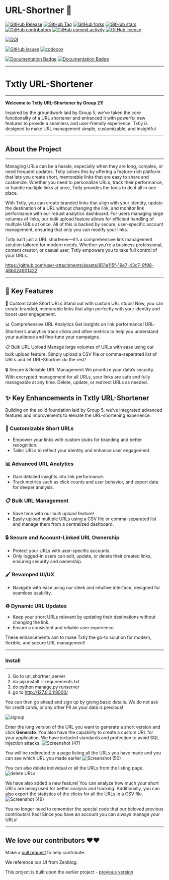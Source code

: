# URL-Shortner 🔗

[![GitHub Release](https://img.shields.io/github/v/release/fantastic-riddles/URL-Shortner?style=plastic)](https://github.com/fantastic-riddles/URL-Shortner/releases)
[![GitHub Tag](https://img.shields.io/github/v/tag/fantastic-riddles/URL-Shortner?style=plastic)](https://github.com/fantastic-riddles/URL-Shortner/releases)
[![GitHub forks](https://img.shields.io/github/forks/fantastic-riddles/URL-Shortner)](https://github.com/fantastic-riddles/URL-Shortner/network)
[![GitHub stars](https://img.shields.io/github/stars/fantastic-riddles/URL-Shortner)](https://github.com/fantastic-riddles/URL-Shortner/stargazers)
[![GitHub contributors](https://img.shields.io/github/contributors/fantastic-riddles/URL-Shortner)](https://github.com/fantastic-riddles/URL-Shortner/graphs/contributors)
[![GitHub commit activity](https://img.shields.io/github/commit-activity/m/fantastic-riddles/URL-Shortner)](https://github.com/fantastic-riddles/URL-Shortner/graphs/commit-activity)
[![GitHub license](https://img.shields.io/github/license/fantastic-riddles/URL-Shortner)](https://github.com/fantastic-riddles/URL-Shortner/blob/develop/LICENSE)

<!-- [![Build](https://github.com/fantastic-riddles/URL-Shortner/actions/workflows/unit_test.yaml/badge.svg)](https://github.com/fantastic-riddles/URL-Shortner/actions/workflows/unit_test.yaml) -->

<!-- [![Linting Check](https://github.com/fantastic-riddles/URL-Shortner/actions/workflows/linting_workflow.yml/badge.svg)](https://github.com/fantastic-riddles/URL-Shortner/actions/workflows/linting_workflow.yml) -->

[![DOI](https://zenodo.org/badge/DOI/10.5281/zenodo.14026734.svg)](https://doi.org/10.5281/zenodo.14026734)

[![GitHub issues](https://img.shields.io/github/issues/fantastic-riddles/URL-Shortner)](https://github.com/fantastic-riddles/URL-Shortner/issues)
[![codecov](https://codecov.io/gh/fantastic-riddles/URL-Shortner/graph/badge.svg?token=5Q5FTFG82W)](https://codecov.io/gh/fantastic-riddles/URL-Shortner)

[![Documentation Badge](https://img.shields.io/badge/API_Documentation-pdoc-blue.svg)](https://lemon-desert-093c6c80f.2.azurestaticapps.net/)
[![Documentation Badge](https://img.shields.io/badge/APP_Documentation-compodoc-blue.svg)](https://victorious-sky-08a81ed0f.2.azurestaticapps.net/)

---
# Txtly URL-Shortener  
---

**Welcome to Txtly URL-Shortener by Group 21!**  

Inspired by the groundwork laid by Group 5, we’ve taken the core functionality of a URL shortener and enhanced it with powerful new features to provide a seamless and user-friendly experience. Txtly is designed to make URL management simple, customizable, and insightful.  

---
## About the Project  
---

Managing URLs can be a hassle, especially when they are long, complex, or need frequent updates. Txtly solves this by offering a feature-rich platform that lets you create short, memorable links that are easy to share and customize. Whether you need to personalize URLs, track their performance, or handle multiple links at once, Txtly provides the tools to do it all in one place.  

With Txtly, you can create branded links that align with your identity, update the destination of a URL without changing the link, and monitor link performance with our robust analytics dashboard. For users managing large volumes of links, our bulk upload feature allows for efficient handling of multiple URLs at once. All of this is backed by secure, user-specific account management, ensuring that only you can modify your links.  

Txtly isn’t just a URL shortener—it’s a comprehensive link management solution tailored for modern needs. Whether you’re a business professional, content creator, or casual user, Txtly empowers you to take full control of your URLs.  



https://github.com/user-attachments/assets/851e115f-19e7-43c7-9f98-48b024901422

---
🚀 Key Features
---

🔗 Customizable Short URLs
Stand out with custom URL stubs! Now, you can create branded, memorable links that align perfectly with your identity and boost user engagement.

📊 Comprehensive URL Analytics
Get insights on link performance! URL-Shortner’s analytics track clicks and other metrics to help you understand your audience and fine-tune your campaigns.

📋 Bulk URL Upload
Manage large volumes of URLs with ease using our bulk upload feature. Simply upload a CSV file or comma-separated list of URLs and let URL-Shortner do the rest!

🔒 Secure & Reliable URL Management
We prioritize your data’s security. With encrypted management for all URLs, your links are safe and fully manageable at any time. Delete, update, or redirect URLs as needed.

## ✨ Key Enhancements in Txtly URL-Shortener  

Building on the solid foundation laid by Group 5, we’ve integrated advanced features and improvements to elevate the URL-shortening experience:  

### 🔗 Customizable Short URLs  
- Empower your links with custom stubs for branding and better recognition.  
- Tailor URLs to reflect your identity and enhance user engagement.  

### 📊 Advanced URL Analytics  
- Gain detailed insights into link performance.  
- Track metrics such as click counts and user behavior, and export data for deeper analysis.  

### 📋 Bulk URL Management  
- Save time with our bulk upload feature!  
- Easily upload multiple URLs using a CSV file or comma-separated list and manage them from a centralized dashboard.  

### 🔒 Secure and Account-Linked URL Ownership  
- Protect your URLs with user-specific accounts.  
- Only logged-in users can edit, update, or delete their created links, ensuring security and ownership.  

### 🖌️ Revamped UI/UX  
- Navigate with ease using our sleek and intuitive interface, designed for seamless usability.  

### ♻️ Dynamic URL Updates  
- Keep your short URLs relevant by updating their destinations without changing the link.  
- Ensure a consistent and reliable user experience.  

These enhancements aim to make Txtly the go-to solution for modern, flexible, and secure URL management!


---
### Install
---

1. Go to url_shortner_server
2. do pip install -r requirements.txt
3. do python manage.py runserver
4. go to http://127.0.0.1:8000/

You can then go ahead and sign up by giving basic details. We do not ask for credit cards, or any other PII as your data is precious!

![signup](https://github.com/user-attachments/assets/36cc4825-5486-40d1-a80a-c86dc6540b5f)

Enter the long version of the URL you want to generate a short version and click **Generate**. You also have the capability to create a custom URL for your application. We have included standards and protection to avoid SQL Injection attacks.
![Screenshot (47)](https://github.com/user-attachments/assets/a1d9c42f-17bb-4f06-ae6c-20f7b43fd168)

You will be redirected to a page listing all the URLs you have made and you can see which URL you made earlier
![Screenshot (50)](https://github.com/user-attachments/assets/205d2d78-d7a0-44fd-884e-ba8ea78729e1)

You can also delete individual or all the URLs from the listing page. 
![delete URLs](https://github.com/user-attachments/assets/d954481f-67c6-4e69-ac34-2e5ad3888829)

We have also added a new feature! You can analyze how much your short URLs are being used for better analysis and tracking. Additionally, you can also export the statistics of the clicks for all the URLs in a CSV file.
![Screenshot (49)](https://github.com/user-attachments/assets/7cb1d42c-9458-4a93-a856-43f66cd3d768)


You no longer need to remember the special code that our beloved previous contributors had! Since you have an account you 
can always manage your URLs!

---

## We love our contributors ❤️❤️

Make a [pull request](https://github.com/fantastic-riddles/URL-Shortner/compare) to help contribute.

We reference our UI from Zenblog.

This project is built upon the earlier project - [previous version](https://github.com/AkashSarda3/URL-Shortner)
